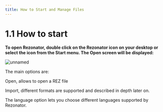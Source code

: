 ```yaml
---
title: How to Start and Manage Files
---
```

1.1	How to start
=====
**To open Rezonator, double click on the Rezonator icon on your desktop or select the icon from the Start menu. The Open screen will be displayed:**

![unnamed](https://user-images.githubusercontent.com/77072787/133002427-7aa061ac-c1ed-4c3f-8037-d204a75bd726.png)

The main options are:

Open, allows to open a REZ file

Import, different formats are supported and described in depth later on.

The language option lets you choose different languages supported by Rezonator. 

